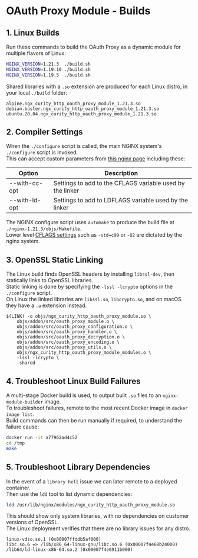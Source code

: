 # OAuth Proxy Module - Builds

## 1. Linux Builds

Run these commands to build the OAuth Proxy as a dynamic module for multiple flavors of Linux:

```bash
NGINX_VERSION=1.21.3  ./build.sh
NGINX_VERSION=1.19.10 ./build.sh
NGINX_VERSION=1.19.5  ./build.sh
```

Shared libraries with a `.so` extension are produced for each Linux distro, in your local `./build` folder:

```text
alpine.ngx_curity_http_oauth_proxy_module_1.21.3.so
debian.buster.ngx_curity_http_oauth_proxy_module_1.21.3.so
ubuntu.20.04.ngx_curity_http_oauth_proxy_module_1.21.3.so
```

## 2. Compiler Settings

When the `./configure` script is called, the main NGINX system's `./configure` script is invoked.\
This can accept custom parameters from [this nginx page](http://nginx.org/en/docs/configure.html) including these:

| Option | Description |
| ------ | ----------- |
| --with-cc-opt | Settings to add to the CFLAGS variable used by the linker |
| --with-ld-opt | Settings to add to LDFLAGS variable used by the linker |

The NGINX configure script uses `automake` to produce the build file at `./nginx-1.21.3/objs/Makefile`.\
Lower level [CFLAGS settings](https://wiki.gentoo.org/wiki/CFLAGS#-O) such as `-std=c99` or `-O2` are dictated by the nginx system.

## 3. OpenSSL Static Linking

The Linux build finds OpenSSL headers by installing `libssl-dev`, then statically links to OpenSSL libraries.\
Static linking is done by specifying the `-lssl -lcrypto` options in the `./configure` script.\
On Linux the linked libraries are `libssl.so`, `libcrypto.so`, and on macOS they have a `.a` extension instead.

```text
$(LINK) -o objs/ngx_curity_http_oauth_proxy_module.so \
	objs/addon/src/oauth_proxy_module.o \
	objs/addon/src/oauth_proxy_configuration.o \
	objs/addon/src/oauth_proxy_handler.o \
	objs/addon/src/oauth_proxy_decryption.o \
	objs/addon/src/oauth_proxy_encoding.o \
	objs/addon/src/oauth_proxy_utils.o \
	objs/ngx_curity_http_oauth_proxy_module_modules.o \
	-lssl -lcrypto \
	-shared
```

## 4. Troubleshoot Linux Build Failures

A multi-stage Docker build is used, to output built `.so` files to an `nginx-module-builder` image.\
To troubleshoot failures, remote to the most recent Docker image in `docker image list`.\
Build commands can then be run manually if required, to understand the failure cause:

```bash
docker run -it a77962ad4c52
cd /tmp
make
```

## 5. Troubleshoot Library Dependencies

In the event of a `library hell` issue we can later remote to a deployed container.\
Then use the `ldd` tool to list dynamic dependencies:

```bash
ldd /usr/lib/nginx/modules/ngx_curity_http_oauth_proxy_module.so 
```

This should show only system libraries, with no dependencies on customer versions of OpenSSL.\
The Linux deployment verifies that there are no library issues for any distro.

```text
linux-vdso.so.1 (0x00007ffddb5af000)
libc.so.6 => /lib/x86_64-linux-gnu/libc.so.6 (0x00007f4e68b24000)
/lib64/ld-linux-x86-64.so.2 (0x00007f4e6911b000)
```